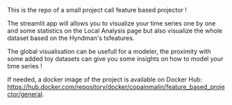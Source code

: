 This is the repo of a small project call feature based projector !

The streamlit app will allows you to visualize your time series one by one and some statistics on the Local Analysis page but also visualize the whole dataset based on the Hyndman's tsfeatures.

The global visualisation can be usefull for a modeler, the proximity with some added toy datasets
can give you some insights on how to model your time series !

If needed, a docker image of the project is available on Docker Hub:
https://hub.docker.com/repository/docker/copainmalin/feature_based_projector/general.
